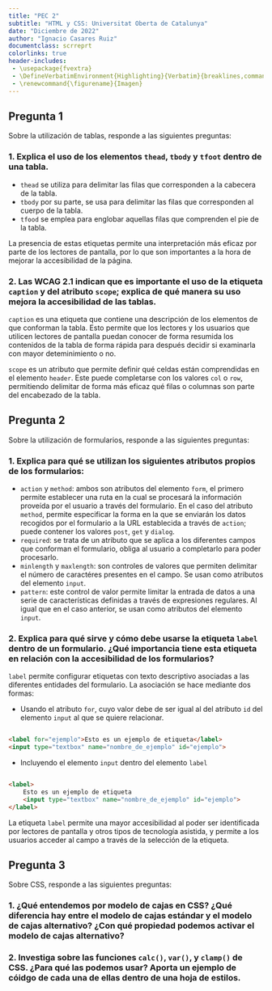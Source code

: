 ```yaml
---
title: "PEC 2"
subtitle: "HTML y CSS: Universitat Oberta de Catalunya"
date: "Diciembre de 2022"
author: "Ignacio Casares Ruiz"
documentclass: scrreprt
colorlinks: true
header-includes:
 - \usepackage{fvextra}
 - \DefineVerbatimEnvironment{Highlighting}{Verbatim}{breaklines,commandchars=\\\{\}}
 - \renewcommand{\figurename}{Imagen}
---
```


## Pregunta 1

Sobre la utilización de tablas, responde a las siguientes preguntas:

### 1. Explica el uso de los elementos `thead`, `tbody` y `tfoot` dentro de una tabla.

* `thead` se utiliza para delimitar las filas que corresponden a la cabecera de la tabla.
* `tbody` por su parte, se usa para delimitar las filas que corresponden al cuerpo de la tabla.
* `tfood` se emplea para englobar aquellas filas que comprenden el pie de la tabla.

La presencia de estas etiquetas permite una interpretación más eficaz por parte de los lectores de pantalla, por lo que son importantes a la hora de mejorar la accesibilidad de la página.

### 2. Las WCAG 2.1 indican que es importante el uso de la etiqueta `caption` y del atributo `scope`; explica de qué manera su uso mejora la accesibilidad de las tablas.

`caption` es una etiqueta que contiene una descripción de los elementos de que conforman la tabla. Esto permite que los lectores y los usuarios que utilicen lectores de pantalla puedan conocer de forma resumida los contenidos de la tabla de forma rápida para después decidir si examinarla con mayor deteminimiento o no.

`scope` es un atributo que permite definir qué celdas están comprendidas en el elemento `header`. Este puede completarse con los valores `col` o `row`, permitiendo delimitar de forma más eficaz qué filas o columnas son parte del encabezado de la tabla. 


## Pregunta 2

Sobre la utilización de formularios, responde a las siguientes preguntas:

### 1. Explica para qué se utilizan los siguientes atributos propios de los formularios:

* `action` y `method`: ambos son atributos del elemento `form`, el primero permite establecer una ruta en la cual se procesará la información proveída por el usuario a través del formulario. En el caso del atributo `method`, permite especificar la forma en la que se enviarán los datos recogidos por el formulario a la URL establecida a través de `action`; puede contener los valores `post`, `get` y `dialog`. 
* `required`: se trata de un atributo que se aplica a los diferentes campos que conforman el formulario, obliga al usuario a completarlo para poder procesarlo.
* `minlength` y `maxlength`: son controles de valores que permiten delimitar el número de caractéres presentes en el campo. Se usan como atributos del elemento `input`.
* `pattern`: este control de valor permite limitar la entrada de datos a una serie de características definidas a través de expresiones regulares. Al igual que en el caso anterior, se usan como atributos del elemento `input`.

### 2. Explica para qué sirve y cómo debe usarse la etiqueta `label` dentro de un formulario. ¿Qué importancia tiene esta etiqueta en relación con la accesibilidad de los formularios?

`label` permite configurar etiquetas con texto descriptivo asociadas a las diferentes entidades del formulario. La asociación se hace mediante dos formas:

* Usando el atributo `for`, cuyo valor debe de ser igual al del atributo `id` del elemento `input` al que se quiere relacionar.

```html

<label for="ejemplo">Esto es un ejemplo de etiqueta</label>
<input type="textbox" name="nombre_de_ejemplo" id="ejemplo">

```

* Incluyendo el elemento `input` dentro del elemento `label`

```html

<label>
    Esto es un ejemplo de etiqueta
    <input type="textbox" name="nombre_de_ejemplo" id="ejemplo">
</label>

```

La etiqueta `label` permite una mayor accesibilidad al poder ser identificada por lectores de pantalla y otros tipos de tecnología asistida, y permite a los usuarios acceder al campo a través de la selección de la etiqueta.
## Pregunta 3

Sobre CSS, responde a las siguientes preguntas:

### 1. ¿Qué entendemos por modelo de cajas en CSS? ¿Qué diferencia hay entre el modelo de cajas estándar y el modelo de cajas alternativo? ¿Con qué propiedad podemos activar el modelo de cajas alternativo?

### 2. Investiga sobre las funciones `calc()`, `var()`, y `clamp()` de CSS. ¿Para qué las podemos usar? Aporta un ejemplo de cóidgo de cada una de ellas dentro de una hoja de estilos.